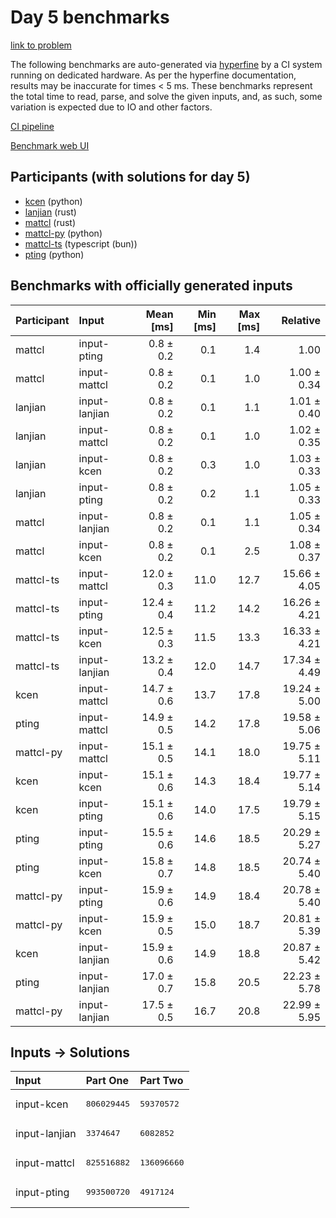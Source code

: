 # Day 5 benchmarks

[link to problem](https://adventofcode.com/2023/day/5)

The following benchmarks are auto-generated via
[hyperfine](https://github.com/sharkdp/hyperfine) by a CI system running on
dedicated hardware. As per the hyperfine documentation, results may be
inaccurate for times < 5 ms. These benchmarks represent the total time to read,
parse, and solve the given inputs, and, as such, some variation is expected due
to IO and other factors.

[CI pipeline](http://ci.papercode.net:8080/teams/main/pipelines/aoc2023)

[Benchmark web UI](https://aoc.ancalagon.black)


## Participants (with solutions for day 5)

- [kcen](https://github.com/kcen/aoc2023) (python)
- [lanjian](https://github.com/lanjian/aoc-2023) (rust)
- [mattcl](https://github.com/mattcl/aoc2023) (rust)
- [mattcl-py](https://github.com/mattcl/aoc2023-py) (python)
- [mattcl-ts](https://github.com/mattcl/aoc2023-js) (typescript (bun))
- [pting](https://github.com/pting/aoc2023) (python)


## Benchmarks with officially generated inputs

| Participant | Input | Mean [ms] | Min [ms] | Max [ms] | Relative |
|:---|:---|---:|---:|---:|---:|
| mattcl | input-pting | 0.8 ± 0.2 | 0.1 | 1.4 | 1.00 |
| mattcl | input-mattcl | 0.8 ± 0.2 | 0.1 | 1.0 | 1.00 ± 0.34 |
| lanjian | input-lanjian | 0.8 ± 0.2 | 0.1 | 1.1 | 1.01 ± 0.40 |
| lanjian | input-mattcl | 0.8 ± 0.2 | 0.1 | 1.0 | 1.02 ± 0.35 |
| lanjian | input-kcen | 0.8 ± 0.2 | 0.3 | 1.0 | 1.03 ± 0.33 |
| lanjian | input-pting | 0.8 ± 0.2 | 0.2 | 1.1 | 1.05 ± 0.33 |
| mattcl | input-lanjian | 0.8 ± 0.2 | 0.1 | 1.1 | 1.05 ± 0.34 |
| mattcl | input-kcen | 0.8 ± 0.2 | 0.1 | 2.5 | 1.08 ± 0.37 |
| mattcl-ts | input-mattcl | 12.0 ± 0.3 | 11.0 | 12.7 | 15.66 ± 4.05 |
| mattcl-ts | input-pting | 12.4 ± 0.4 | 11.2 | 14.2 | 16.26 ± 4.21 |
| mattcl-ts | input-kcen | 12.5 ± 0.3 | 11.5 | 13.3 | 16.33 ± 4.21 |
| mattcl-ts | input-lanjian | 13.2 ± 0.4 | 12.0 | 14.7 | 17.34 ± 4.49 |
| kcen | input-mattcl | 14.7 ± 0.6 | 13.7 | 17.8 | 19.24 ± 5.00 |
| pting | input-mattcl | 14.9 ± 0.5 | 14.2 | 17.8 | 19.58 ± 5.06 |
| mattcl-py | input-mattcl | 15.1 ± 0.5 | 14.1 | 18.0 | 19.75 ± 5.11 |
| kcen | input-kcen | 15.1 ± 0.6 | 14.3 | 18.4 | 19.77 ± 5.14 |
| kcen | input-pting | 15.1 ± 0.6 | 14.0 | 17.5 | 19.79 ± 5.15 |
| pting | input-pting | 15.5 ± 0.6 | 14.6 | 18.5 | 20.29 ± 5.27 |
| pting | input-kcen | 15.8 ± 0.7 | 14.8 | 18.5 | 20.74 ± 5.40 |
| mattcl-py | input-pting | 15.9 ± 0.6 | 14.9 | 18.4 | 20.78 ± 5.40 |
| mattcl-py | input-kcen | 15.9 ± 0.5 | 15.0 | 18.7 | 20.81 ± 5.39 |
| kcen | input-lanjian | 15.9 ± 0.6 | 14.9 | 18.8 | 20.87 ± 5.42 |
| pting | input-lanjian | 17.0 ± 0.7 | 15.8 | 20.5 | 22.23 ± 5.78 |
| mattcl-py | input-lanjian | 17.5 ± 0.5 | 16.7 | 20.8 | 22.99 ± 5.95 |


## Inputs -> Solutions

| Input | Part One | Part Two |
|:---|:---|:---|
|input-kcen|<pre>806029445</pre>|<pre>59370572</pre>|
|input-lanjian|<pre>3374647</pre>|<pre>6082852</pre>|
|input-mattcl|<pre>825516882</pre>|<pre>136096660</pre>|
|input-pting|<pre>993500720</pre>|<pre>4917124</pre>|